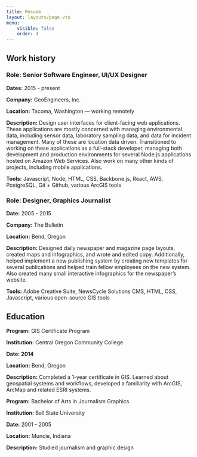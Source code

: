 ```yaml
---
title: Résumé
layout: layouts/page.vto
menu: 
    visible: false
    order: 4
---
```


## Work history

### Role: Senior Software Engineer, UI/UX Designer

**Dates:** 2015 - present

**Company:** GeoEngineers, Inc.

**Location:** Tacoma, Washington — working remotely

**Description:** Design user interfaces for client-facing web applications. These applications are mostly concerned with managing environmental data, including sensor data, laboratory sampling data, and data for incident management. Many of these are location data driven. Transitioned to working on these applications as a full-stack developer, managing both development and production environments for several Node.js applications hosted on Amazon Web Services. Also work on many other kinds of projects, including mobile applications.

**Tools:** Javascript, Node, HTML, CSS, Backbone.js, React, AWS, PostgreSQL, Git + Github, various ArcGIS tools

### Role: Designer, Graphics Journalist

**Date:** 2005 - 2015

**Company:** The Bulletin

**Location:** Bend, Oregon

**Description:** Designed daily newspaper and magazine page layouts, created maps and infographics, and wrote and edited copy. Additionally, helped implement a new publishing system by creating new templates for several publications and helped train fellow employees on the new system. Also created many small interactive infographics for the newspaper’s website.

**Tools:** Adobe Creative Suite, NewsCycle Solutions CMS, HTML, CSS, Javascript, various open-source GIS tools

## Education

**Program:** GIS Certificate Program

**Institution:** Central Oregon Community College

**Date: 2014**

**Location:** Bend, Oregon

**Description:** Completed a 1-year certificate in GIS. Learned about geospatial systems and workflows, developed a familiarity with ArcGIS, ArcMap and related ESRI systems.

**Program:** Bachelor of Arts in Journalism Graphics

**Institution:** Ball State University

**Date:** 2001 - 2005

**Location:** Muncie, Indiana

**Description:** Studied journalism and graphic design